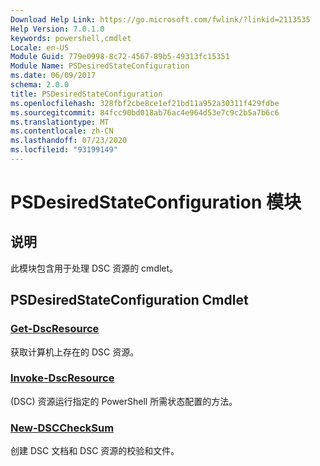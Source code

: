 ```yaml
---
Download Help Link: https://go.microsoft.com/fwlink/?linkid=2113535
Help Version: 7.0.1.0
keywords: powershell,cmdlet
Locale: en-US
Module Guid: 779e0998-8c72-4567-89b5-49313fc15351
Module Name: PSDesiredStateConfiguration
ms.date: 06/09/2017
schema: 2.0.0
title: PSDesiredStateConfiguration
ms.openlocfilehash: 328fbf2cbe8ce1ef21bd11a952a30311f429fdbe
ms.sourcegitcommit: 84fcc90bd018ab76ac4e964d53e7c9c2b5a7b6c6
ms.translationtype: MT
ms.contentlocale: zh-CN
ms.lasthandoff: 07/23/2020
ms.locfileid: "93199149"
---
```

# PSDesiredStateConfiguration 模块

## 说明
此模块包含用于处理 DSC 资源的 cmdlet。

## PSDesiredStateConfiguration Cmdlet

### [Get-DscResource](Get-DscResource.md)
获取计算机上存在的 DSC 资源。

### [Invoke-DscResource](Invoke-DscResource.md)
 (DSC) 资源运行指定的 PowerShell 所需状态配置的方法。

### [New-DSCCheckSum](New-DSCCheckSum.md)
创建 DSC 文档和 DSC 资源的校验和文件。
